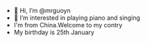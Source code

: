 - 👋 Hi, I’m @mrguoyn
- 👀 I’m interested in playing piano and singing
- I'm from China.Welcome to my contry
- My birthday is 25th January
<!---
mrguoyn/mrguoyn is a ✨ special ✨ repository because its `README.md` (this file) appears on your GitHub profile.
You can click the Preview link to take a look at your changes.
--->
